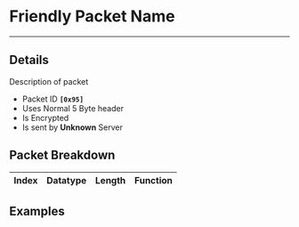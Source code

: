 # Friendly Packet Name #

---


## Details ##

Description of packet
  * Packet ID **`[0x95]`**
  * Uses Normal 5 Byte header
  * Is Encrypted
  * Is sent by **Unknown** Server

## Packet Breakdown ##
| Index | Datatype | Length | Function |
|:------|:---------|:-------|:---------|

## Examples ##